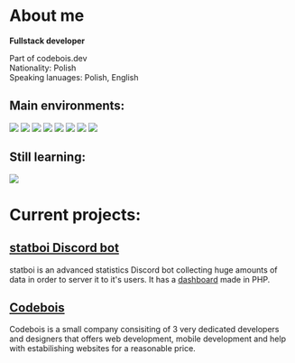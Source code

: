 # About me
**Fullstack developer**

Part of codebois.dev<br>
Nationality: Polish<br>
Speaking lanuages: Polish, English<br>
## Main environments:
![](https://img.shields.io/badge/JavaScript-F7DF1E.svg?style=for-the-badge&logo=JavaScript&logoColor=black) ![](https://img.shields.io/badge/Node.js-339933.svg?style=for-the-badge&logo=nodedotjs&logoColor=white) ![](https://img.shields.io/badge/Express-000000.svg?style=for-the-badge&logo=Express&logoColor=white) ![](https://img.shields.io/badge/Electron-47848F.svg?style=for-the-badge&logo=Electron&logoColor=white) ![](https://img.shields.io/badge/.NET-512BD4.svg?style=for-the-badge&logo=dotnet&logoColor=white) ![](https://img.shields.io/badge/XAML-0C54C2.svg?style=for-the-badge&logo=XAML&logoColor=white) ![](https://img.shields.io/badge/Python-3776AB.svg?style=for-the-badge&logo=Python&logoColor=white) ![](https://img.shields.io/badge/Flask-000000.svg?style=for-the-badge&logo=Flask&logoColor=white)
## Still learning:
![](https://img.shields.io/badge/PHP-777BB4.svg?style=for-the-badge&logo=PHP&logoColor=white)

# Current projects:
## [statboi Discord bot](https://statboi.xyz/)
statboi is an advanced statistics Discord bot collecting huge amounts of data in order to server it to it's users. It has a [dashboard](https://dash.statboi.xyz/) made in PHP.

## [Codebois](https://codebois.dev/)
Codebois is a small company consisiting of 3 very dedicated developers and designers that offers web development, mobile development and help with estabilishing websites for a reasonable price.
